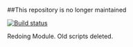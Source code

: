##This repository is no longer maintained


[![Build status](https://ci.appveyor.com/api/projects/status/3qvdttdt33wgt5mk?svg=true)](https://ci.appveyor.com/project/daniel0226/fslogix-powershell-disk)<br/>

Redoing Module. Old scripts deleted.
